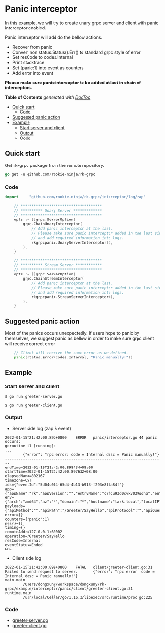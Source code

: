 # Panic interceptor
In this example, we will try to create unary grpc server and client with panic interceptor enabled.

Panic interceptor will add do the bellow actions.
- Recover from panic
- Convert non status.Status().Err() to standard grpc style of error
- Set resCode to codes.Internal
- Print stacktrace
- Set [panic:1] into event as counters
- Add error into event

**Please make sure panic interceptor to be added at last in chain of interceptors.**

<!-- START doctoc generated TOC please keep comment here to allow auto update -->
<!-- DON'T EDIT THIS SECTION, INSTEAD RE-RUN doctoc TO UPDATE -->
**Table of Contents**  *generated with [DocToc](https://github.com/thlorenz/doctoc)*

- [Quick start](#quick-start)
  - [Code](#code)
- [Suggested panic action](#suggested-panic-action)
- [Example](#example)
  - [Start server and client](#start-server-and-client)
  - [Output](#output)
  - [Code](#code-1)

<!-- END doctoc generated TOC please keep comment here to allow auto update -->

## Quick start
Get rk-grpc package from the remote repository.

```go
go get -u github.com/rookie-ninja/rk-grpc
```
### Code
```go
import     "github.com/rookie-ninja/rk-grpc/interceptor/log/zap"
```
```go
    // *************************************
    // ********** Unary Server *************
    // *************************************
    opts := []grpc.ServerOption{
        grpc.ChainUnaryInterceptor(
            // Add panic interceptor at the last.
            // Please make sure panic interceptor added in the last since panic will recover() from panic
            // and add required information into logs.
            rkgrpcpanic.UnaryServerInterceptor(),
        ),
    }

    // *************************************
    // ********** Stream Server ************
    // *************************************
    opts := []grpc.ServerOption{
        grpc.ChainStreamInterceptor(
            // Add panic interceptor at the last.
            // Please make sure panic interceptor added in the last since panic will recover() from panic
            // and add required information into logs.
            rkgrpcpanic.StreamServerInterceptor(),
        ),
    }
```

## Suggested panic action
Most of the panics occurs unexpectedly. If users hope to panic by themselves, we suggest panic as bellow in order to make sure 
grpc client will receive correct error.

```go
    // Client will receive the same error as we defined.
    panic(status.Error(codes.Internal, "Panic manually!"))
```

## Example
### Start server and client
```shell script
$ go run greeter-server.go
```
```shell script
$ go run greeter-client.go
```

### Output
- Server side log (zap & event)
```shell script
2022-01-15T21:42:00.897+0800    ERROR   panic/interceptor.go:44 panic occurs:
goroutine 11 [running]:
...
        {"error": "rpc error: code = Internal desc = Panic manually!"}
------------------------------------------------------------------------
endTime=2022-01-15T21:42:00.898434+08:00
startTime=2022-01-15T21:42:00.897632+08:00
elapsedNano=802167
timezone=CST
ids={"eventId":"5d04c004-65d4-4b13-b913-f293e8ffa84f"}
app={"appName":"rk","appVersion":"","entryName":"c7hcu93d0cvkv039gghg","entryType":""}
env={"arch":"amd64","az":"*","domain":"*","hostname":"lark.local","localIP":"10.8.0.2","os":"darwin","realm":"*","region":"*"}
payloads={"apiMethod":"","apiPath":"/Greeter/SayHello","apiProtocol":"","apiQuery":"","grpcMethod":"SayHello","grpcService":"Greeter","grpcType":"UnaryServer","gwMethod":"","gwPath":"","gwScheme":"","gwUserAgent":"","userAgent":""}
error={}
counters={"panic":1}
pairs={}
timing={}
remoteAddr=127.0.0.1:63002
operation=/Greeter/SayHello
resCode=Internal
eventStatus=Ended
EOE
```
- Client side log
```shell script
2022-01-15T21:42:00.899+0800    FATAL   client/greeter-client.go:31     Failed to send request to server.       {"error": "rpc error: code = Internal desc = Panic manually!"}
main.main
        /Users/dongxuny/workspace/dongxuny/rk-grpc/example/interceptor/panic/client/greeter-client.go:31
runtime.main
        /usr/local/Cellar/go/1.16.3/libexec/src/runtime/proc.go:225
```

### Code
- [greeter-server.go](server/greeter-server.go)
- [greeter-client.go](client/greeter-client.go)